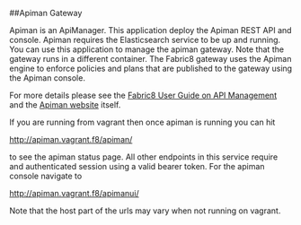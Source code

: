 ##Apiman Gateway

Apiman is an ApiManager. This application deploy the Apiman REST API and console. Apiman requires the 
Elasticsearch service to be up and running. You can use this application to manage the apiman gateway. Note that the  gateway runs in a different container. The Fabric8 gateway uses the Apiman engine to enforce policies and plans that are published to the gateway using the Apiman console.

For more details please see the <a href="http://fabric8.io/guide/apiManagement.html">Fabric8 User Guide on API Management </a> and the <a href="http://www.apiman.io/">Apiman website</a> itself.

If you are running from vagrant then once apiman is running you can hit

http://apiman.vagrant.f8/apiman/

to see the apiman status page. All other endpoints in this service require and authenticated session using a valid bearer token. For the apiman console navigate to

http://apiman.vagrant.f8/apimanui/

Note that the host part of the urls may vary when not running on vagrant.
